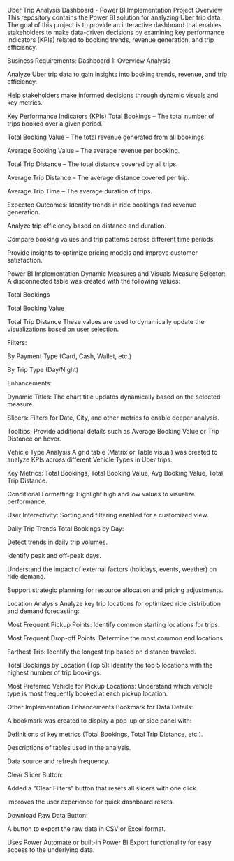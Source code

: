 Uber Trip Analysis Dashboard - Power BI Implementation
Project Overview
This repository contains the Power BI solution for analyzing Uber trip data. The goal of this project is to provide an interactive dashboard that enables stakeholders to make data-driven decisions by examining key performance indicators (KPIs) related to booking trends, revenue generation, and trip efficiency.

Business Requirements:
Dashboard 1: Overview Analysis

Analyze Uber trip data to gain insights into booking trends, revenue, and trip efficiency.

Help stakeholders make informed decisions through dynamic visuals and key metrics.

Key Performance Indicators (KPIs)
Total Bookings – The total number of trips booked over a given period.

Total Booking Value – The total revenue generated from all bookings.

Average Booking Value – The average revenue per booking.

Total Trip Distance – The total distance covered by all trips.

Average Trip Distance – The average distance covered per trip.

Average Trip Time – The average duration of trips.

Expected Outcomes:
Identify trends in ride bookings and revenue generation.

Analyze trip efficiency based on distance and duration.

Compare booking values and trip patterns across different time periods.

Provide insights to optimize pricing models and improve customer satisfaction.

Power BI Implementation
Dynamic Measures and Visuals
Measure Selector: A disconnected table was created with the following values:

Total Bookings

Total Booking Value

Total Trip Distance
These values are used to dynamically update the visualizations based on user selection.

Filters:

By Payment Type (Card, Cash, Wallet, etc.)

By Trip Type (Day/Night)

Enhancements:

Dynamic Titles: The chart title updates dynamically based on the selected measure.

Slicers: Filters for Date, City, and other metrics to enable deeper analysis.

Tooltips: Provide additional details such as Average Booking Value or Trip Distance on hover.

Vehicle Type Analysis
A grid table (Matrix or Table visual) was created to analyze KPIs across different Vehicle Types in Uber trips.

Key Metrics: Total Bookings, Total Booking Value, Avg Booking Value, Total Trip Distance.

Conditional Formatting: Highlight high and low values to visualize performance.

User Interactivity: Sorting and filtering enabled for a customized view.

Daily Trip Trends
Total Bookings by Day:

Detect trends in daily trip volumes.

Identify peak and off-peak days.

Understand the impact of external factors (holidays, events, weather) on ride demand.

Support strategic planning for resource allocation and pricing adjustments.

Location Analysis
Analyze key trip locations for optimized ride distribution and demand forecasting:

Most Frequent Pickup Points: Identify common starting locations for trips.

Most Frequent Drop-off Points: Determine the most common end locations.

Farthest Trip: Identify the longest trip based on distance traveled.

Total Bookings by Location (Top 5): Identify the top 5 locations with the highest number of trip bookings.

Most Preferred Vehicle for Pickup Locations: Understand which vehicle type is most frequently booked at each pickup location.

Other Implementation Enhancements
Bookmark for Data Details:

A bookmark was created to display a pop-up or side panel with:

Definitions of key metrics (Total Bookings, Total Trip Distance, etc.).

Descriptions of tables used in the analysis.

Data source and refresh frequency.

Clear Slicer Button:

Added a "Clear Filters" button that resets all slicers with one click.

Improves the user experience for quick dashboard resets.

Download Raw Data Button:

A button to export the raw data in CSV or Excel format.

Uses Power Automate or built-in Power BI Export functionality for easy access to the underlying data.
